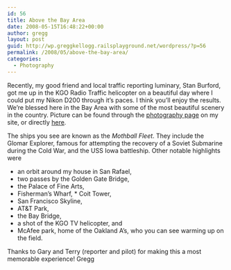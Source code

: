 ```yaml
---
id: 56
title: Above the Bay Area
date: 2008-05-15T16:48:22+00:00
author: gregg
layout: post
guid: http://wp.greggkellogg.railsplayground.net/wordpress/?p=56
permalink: /2008/05/above-the-bay-area/
categories:
  - Photography
---
```

Recently, my good friend and local traffic reporting luminary, Stan Burford, got me up in the KGO Radio Traffic helicopter on a beautiful day where I could put my Nikon D200 through it&#8217;s paces. I think you&#8217;ll enjoy the results. We&#8217;re blessed here in the Bay Area with some of the most beautiful scenery in the country. Picture can be found through the [photography page](/photography) on my site, or directly [here](/galleries/Above%20the%20Bay%20Area/index.html).

The ships you see are known as the _Mothball Fleet_. They include the Glomar Explorer, famous for attempting the recovery of a Soviet Submarine during the Cold War, and the USS Iowa battleship. Other notable highlights were

  * an orbit around my house in San Rafael,
  * two passes by the Golden Gate Bridge,
  * the Palace of Fine Arts,
  * Fisherman&#8217;s Wharf, * Coit Tower,
  * San Francisco Skyline,
  * AT&T Park,
  * the Bay Bridge,
  * a shot of the KGO TV helicopter, and
  * McAfee park, home of the Oakland A&#8217;s, who you can see warming up on the field.

Thanks to Gary and Terry (reporter and pilot) for making this a most memorable experience! Gregg